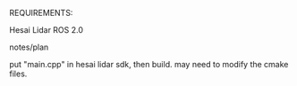 REQUIREMENTS:

Hesai Lidar ROS 2.0

notes/plan

put "main.cpp" in hesai lidar sdk, then build. may need to modify the cmake files.

